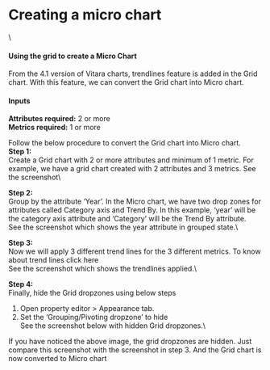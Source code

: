 # Creating a micro chart

\


#### Using the grid to create a Micro Chart <a href="#using-the-grid-to-create-a-micro-chart" id="using-the-grid-to-create-a-micro-chart"></a>

From the 4.1 version of Vitara charts, trendlines feature is added in the Grid chart. With this feature, we can convert the Grid chart into Micro chart.

#### Inputs <a href="#inputs" id="inputs"></a>

**Attributes required:** 2 or more\
**Metrics required:** 1 or more

Follow the below procedure to convert the Grid chart into Micro chart.\
**Step 1:**\
Create a Grid chart with 2 or more attributes and minimum of 1 metric. For example, we have a grid chart created with 2 attributes and 3 metrics. See the screenshot\


**Step 2:**\
Group by the attribute ‘Year’. In the Micro chart, we have two drop zones for attributes called Category axis and Trend By. In this example, ‘year’ will be the category axis attribute and ‘Category’ will be the Trend By attribute.\
See the screenshot which shows the year attribute in grouped state.\


**Step 3:**\
Now we will apply 3 different trend lines for the 3 different metrics. To know about trend lines click here\
See the screenshot which shows the trendlines applied.\


**Step 4:**\
Finally, hide the Grid dropzones using below steps

1. Open property editor > Appearance tab.
2. Set the ‘Grouping/Pivoting dropzone’ to hide\
   See the screenshot below with hidden Grid dropzones.\


If you have noticed the above image, the grid dropzones are hidden. Just compare this screenshot with the screenshot in step 3. And the Grid chart is now converted to Micro chart
